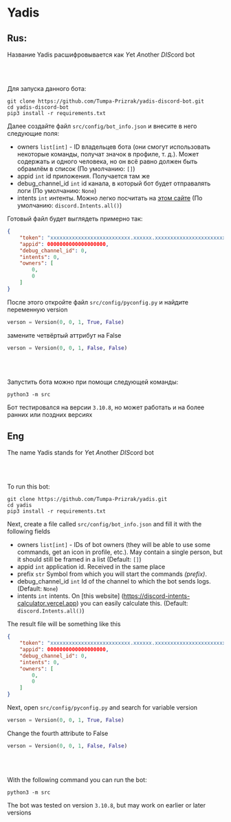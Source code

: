 # Yadis

## Rus:
Название Yadis расшифровывается как *Y*et *A*nother *DIS*cord bot<br>

<br><br>

Для запуска данного бота:
```shell
git clone https://github.com/Tumpa-Prizrak/yadis-discord-bot.git
cd yadis-discord-bot
pip3 install -r requirements.txt
```
Далее создайте файл `src/config/bot_info.json` и внесите в него следующие поля:
- owners `list[int]` - ID владельцев бота (они смогут использовать некоторые команды, получат значок в профиле, т. д.). Может содержать и одного человека, но он всё равно должен быть обрамлём в список (По умолчанию: ``[]``)
- appid `int` id приложения. Получается там же
- debug_channel_id `int` id канала, в который бот будет отправалять логи (По умолчанию: ``None``)
- intents `int` интенты. Можно легко посчитать на [этом сайте](https://discord-intents-calculator.vercel.app) (По умолчанию: ``discord.Intents.all()``)

Готовый файл будет выглядеть примерно так:
```json
{
    "token": "xxxxxxxxxxxxxxxxxxxxxxxxxx.xxxxxx.xxxxxxxxxxxxxxxxxxxxxxxxxxxxxxxxxxxxxx",
    "appid": 0000000000000000000,
    "debug_channel_id": 0,
    "intents": 0,
    "owners": [
        0,
        0
    ]
}
```

После этого откройте файл ``src/config/pyconfig.py``
и найдите переменную version
```py
verson = Version(0, 0, 1, True, False)
```
замените четвёртый аттрибут на False
```py
verson = Version(0, 0, 1, False, False)
```

<br><br>

Запустить бота можно при помощи следующей команды:
```shell
python3 -m src
```
Бот тестировался на версии `3.10.8`, но может 
работать и на более ранних или поздних версиях

## Eng
The name Yadis stands for *Y*et *A*nother *DIS*cord bot<br>

<br><br>

To run this bot:
```shell
git clone https://github.com/Tumpa-Prizrak/yadis.git
cd yadis
pip3 install -r requirements.txt
```
Next, create a file called `src/config/bot_info.json` and fill it with the following fields
- owners `list[int]` - IDs of bot owners (they will be able to use some commands, get an icon in profile, etc.). May contain a single person, but it should still be framed in a list (Default: ``[]``)
- appid `int` application id. Received in the same place
- prefix `str` Symbol from which you will start the commands *(prefix)*.
- debug_channel_id `int` Id of the channel to which the bot sends logs. (Default: ``None``)
- intents `int` intents. On [this website] (https://discord-intents-calculator.vercel.app) you can easily calculate this. (Default: ``discord.Intents.all()``)

The result file will be something like this
```json
{
    "token": "xxxxxxxxxxxxxxxxxxxxxxxxxx.xxxxxx.xxxxxxxxxxxxxxxxxxxxxxxxxxxxxxxxxxxxxx",
    "appid": 0000000000000000000,
    "debug_channel_id": 0,
    "intents": 0,
    "owners": [
        0,
        0
    ]
}
```

Next, open ``src/config/pyconfig.py``
and search for variable version
```py
verson = Version(0, 0, 1, True, False)
```
Change the fourth attribute to False
```py
verson = Version(0, 0, 1, False, False)
```

<br><br>

With the following command you can run the bot:
```shell
python3 -m src
```
The bot was tested on version ``3.10.8``, but
may work on earlier or later versions
